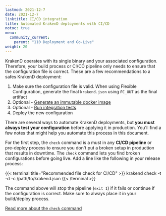 ```yaml
---
lastmod: 2021-12-7
date: 2021-12-7
linktitle: CI/CD integration
title: Automated KrakenD deployments with CI/CD
notoc: true
menu:
  community_current:
    parent: "110 Deployment and Go-Live"
weight: 20
---
```

KrakenD operates with its single binary and your associated configuration. Therefore, your build process or CI/CD pipeline only needs to ensure that the configuration file is correct. These are a few recommendations to a safes KrakenD deployment:

1. Make sure the configuration file is valid. When using Flexible Configuration, generate the final `krakend.json` using `FC_OUT` as the final artifact
2. Optional - [Generate an immutable docker image](/docs/deploying/docker/)
3. Optional - [Run integration tests](/docs/deploying/integration-tests/)
4. Deploy the new configuration

There are several ways to automate KrakenD deployments, but **you must always test your configuration** before applying it in production. You'll find a few notes that might help you automate this process in this document.

For the first step, the `check` command is a must in any **CI/CD pipeline** or pre-deploy process to ensure you don't put a broken setup in production that results in downtime. The `check` command lets you find broken configurations before going live. Add a line like the following in your release process:

{{< terminal title="Recommended file check for CI/CD" >}}
krakend check -t -d -c /path/to/krakend.json
{{< /terminal >}}

The command above will stop the pipeline (`exit 1`) if it fails or continue if the configuration is correct. Make sure to always place it in your build/deploy process.

[Read more about the `check` command](/docs/commands/check/)